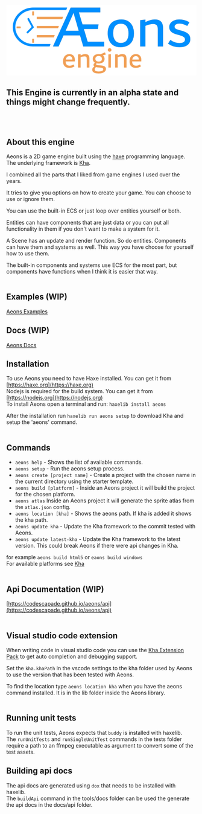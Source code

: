 ![aeons_engine_logo](tools/data/logo/logo_640.png)
## This Engine is currently in an alpha state and things might change frequently.
<br/>
<br/>

## About this engine
Aeons is a 2D game engine built using the [haxe](https://haxe.org) programming language.
The underlying framework is [Kha](https://github.com/Kode/Kha).

I combined all the parts that I liked from game engines I used over the years.

It tries to give you options on how to create your game. You can choose to use or ignore them.

You can use the built-in ECS or just loop over entities yourself or both.

Entities can have components that are just data or you can put all functionality in them if you don't want to make a system for it.

A Scene has an update and render function. So do entities. Components can have them and systems as well. This way you have choose for yourself how to use them.

The built-in components and systems use ECS for the most part, but components have functions when I think it is easier that way.
<br/>
<br/>

## Examples (WIP)
[Aeons Examples](https://codescapade.github.io/aeons-examples)

## Docs (WIP)
[Aeons Docs](https://codescapade.github.io/aeons)

## Installation
To use Aeons you need to have Haxe installed. You can get it from [https://haxe.org](https://haxe.org)  
Nodejs is required for the build system. You can get it from [https://nodejs.org](https://nodejs.org)  
To install Aeons open a terminal and run: `haxelib install aeons`  

After the installation run `haxelib run aeons setup` to download Kha and setup the 'aeons' command.
<br/>
<br/>

## Commands
- `aeons help` - Shows the list of available commands.
- `aeons setup` - Run the aeons setup process.
- `aeons create [project name]` - Create a project with the chosen name in the current directory using the starter template.
- `aeons build [platform]` - Inside an Aeons project it will build the project for the chosen platform.
- `aeons atlas` Inside an Aeons project it will generate the sprite atlas from the `atlas.json` config.
- `aeons location [kha]` - Shows the aeons path. If kha is added it shows the kha path.
- `aeons update kha` - Update the Kha framework to the commit tested with Aeons.
- `aeons update latest-kha` - Update the Kha framework to the latest version. This could break Aeons if there were api changes in Kha.

for example `aeons build html5` or `eaons build windows`  
For available platforms see [Kha](https://github.com/Kode/Kha)
<br/>
<br/>

## Api Documentation (WIP)
[https://codescapade.github.io/aeons/api](https://codescapade.github.io/aeons/api)  
<br/>

## Visual studio code extension
When writing code in visual studio code you can use the [Kha Extension Pack](https://marketplace.visualstudio.com/items?itemName=kodetech.kha-extension-pack) to get auto completion and debugging support.  

Set the `kha.khaPath` in the vscode settings to the kha folder used by Aeons to use the version that has been tested with Aeons.  

To find the location type `aeons location kha` when you have the aeons command installed. It is in the lib folder inside the Aeons library.
<br/>
<br/>

## Running unit tests
To run the unit tests, Aeons expects that `buddy` is installed with haxelib.  
The `runUnitTests` and `runSingleUnitTest` commands in the tests folder require a path to an ffmpeg executable as argument to convert some of the test assets.


## Building api docs
The api docs are generated using `dox` that needs to be installed with haxelib.  
The `buildApi` command in the tools/docs folder can be used the generate the api docs in the docs/api folder.